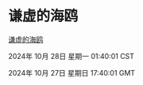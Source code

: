 # 谦虚的海鸥
[谦虚的海鸥](http://219.139.197.74:56308/qxdho/course/base/hotlink/index.php)

2024年 10月 28日 星期一 01:40:01 CST

2024年 10月 27日 星期日 17:40:01 GMT

